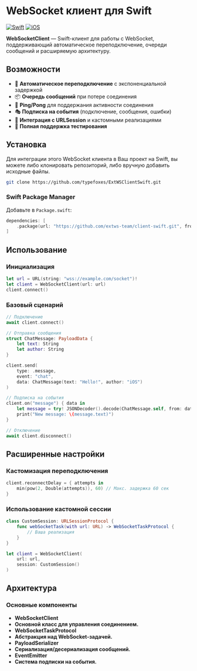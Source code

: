 
# WebSocket клиент для Swift

[![Swift](https://img.shields.io/badge/Swift-5.5+-orange.svg)](https://swift.org)
[![iOS](https://img.shields.io/badge/iOS-13.0+-blue.svg)](https://developer.apple.com/ios/)

**WebSocketClient** — Swift-клиент для работы с WebSocket, поддерживающий автоматическое переподключение, очереди сообщений и расширяемую архитектуру.

## Возможности

- 🚀 **Автоматическое переподключение** с экспоненциальной задержкой
- 📦 **Очередь сообщений** при потере соединения
- 💓 **Ping/Pong** для поддержания активности соединения
- 🎭 **Подписка на события** (подключение, сообщения, ошибки)
- 🧩 **Интеграция с URLSession** и кастомными реализациями
- 🧪 **Полная поддержка тестирования**

## Установка

Для интеграции этого WebSocket клиента в Ваш проект на Swift, вы можете либо клонировать репозиторий, либо вручную добавить исходные файлы.

```bash
git clone https://github.com/typefoxes/ExtWSClientSwift.git
```

### Swift Package Manager

Добавьте в `Package.swift`:

```swift
dependencies: [
    .package(url: "https://github.com/extws-team/client-swift.git", from: "1.0.0")
]
```

## Использование

### Инициализация

```swift
let url = URL(string: "wss://example.com/socket")!
let client = WebSocketClient(url: url)
client.connect()
```

### Базовый сценарий

```swift
// Подключение
await client.connect()

// Отправка сообщения
struct ChatMessage: PayloadData {
    let text: String
    let author: String
}

client.send(
    type: .message,
    event: "chat",
    data: ChatMessage(text: "Hello!", author: "iOS")
)

// Подписка на события
client.on("message") { data in
    let message = try! JSONDecoder().decode(ChatMessage.self, from: data)
    print("New message: \(message.text)")
}

// Отключение
await client.disconnect()
```
## Расширенные настройки

### Кастомизация переподключения

```swift
client.reconnectDelay = { attempts in
    min(pow(2, Double(attempts)), 60) // Макс. задержка 60 сек
}
```

### Использование кастомной сессии

```swift
class CustomSession: URLSessionProtocol {
    func webSocketTask(with url: URL) -> WebSocketTaskProtocol {
        // Ваша реализация
    }
}

let client = WebSocketClient(
    url: url,
    session: CustomSession()
)
```
## Архитектура

### Основные компоненты

- **WebSocketClient**
- **Основной класс для управления соединением.**
- **WebSocketTaskProtocol**
- **Абстракция над WebSocket-задачей.**
- **PayloadSerializer**
- **Сериализация/десериализация сообщений.**
- **EventEmitter**
- **Система подписки на события.**
